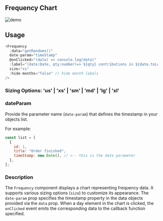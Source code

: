 ## Frequency Chart

![demo](https://s10.gifyu.com/images/SrC5R.png)

## Usage

```js
<Frequency
  :data="getRandoms()"
  date-param="timeStamp"
  @onClicked="(data) => console.log(data)"
  :label="(date:Date, qty:number)=>`${qty} contributions in ${date.toLocaleDateString()}`"
  size="xs"
  :hide-months="false" // hide month labels
/>
```

### Sizing Options: 'us' | 'xs' | 'sm' | 'md' | 'lg' | 'xl'

### dateParam

Provide the parameter name (`date-param`) that defines the timestamp in your objects list.

For example:

```js
const list = [
  {
    id: 1,
    title: "Order finished",
    timeStamp: new Date(), // <-- this is the date parameter
  },
];
```

### Description

The `Frequency` component displays a chart representing frequency data. It supports various sizing options (`size`) to customize its appearance. The `date-param` prop specifies the timestamp property in the data objects provided via the `data` prop. When a day element in the chart is clicked, the `onClicked` event emits the corresponding data to the callback function specified.
